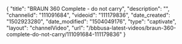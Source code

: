 {
    "title": "BRAUN 360 Complete - do not carry",
    "description": "",
    "channelid": "111091684",
    "videoid": "111179836",
    "date_created": "1502923280",
    "date_modified": "1504049176",
    "type": "captivate",
    "layout": "channelVideo",
    "url": "\/bbbusa-latest-videos\/braun-360-complete-do-not-carry\/111091684-111179836"
}